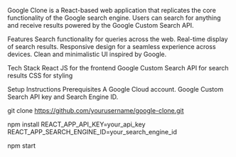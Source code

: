 Google Clone is a React-based web application that replicates the core functionality of the Google search engine. Users can search for anything and receive results powered by the Google Custom Search API.

Features
Search functionality for queries across the web.
Real-time display of search results.
Responsive design for a seamless experience across devices.
Clean and minimalistic UI inspired by Google.

Tech Stack
React JS for the frontend
Google Custom Search API for search results
CSS for styling

Setup Instructions
Prerequisites
A Google Cloud account.
Google Custom Search API key and Search Engine ID.

git clone https://github.com/yourusername/google-clone.git

npm install
REACT_APP_API_KEY=your_api_key
REACT_APP_SEARCH_ENGINE_ID=your_search_engine_id

npm start
